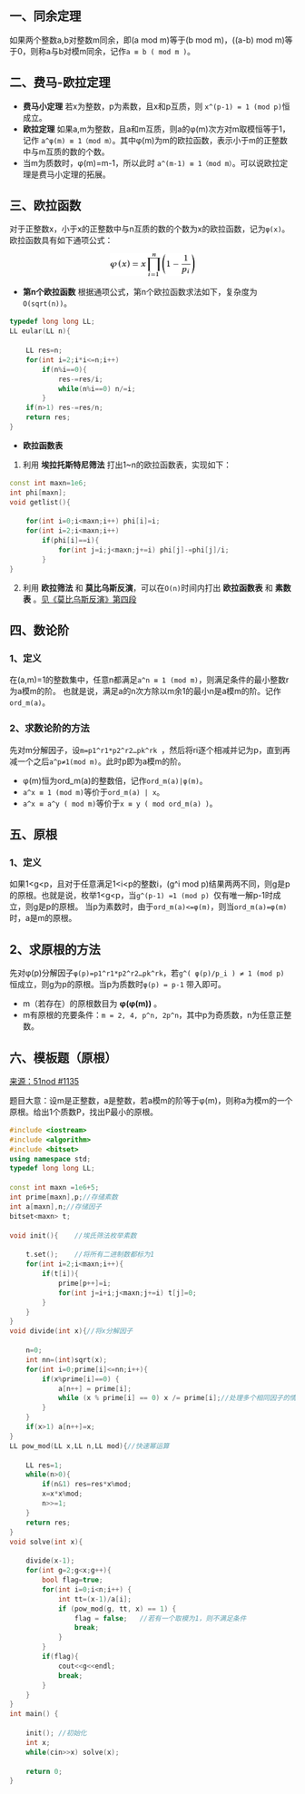 ##  一、同余定理
如果两个整数a,b对整数m同余，即(a mod m)等于(b mod m)，((a-b) mod m)等于0，则称a与b对模m同余，记作`a ≡ b ( mod m )`。
## 二、费马-欧拉定理
* **费马小定理** 若x为整数，p为素数，且x和p互质，则 `x^(p-1) = 1 (mod p)`恒成立。
* **欧拉定理** 如果a,m为整数，且a和m互质，则a的φ(m)次方对m取模恒等于1，记作 `a^φ(m) ≡ 1（mod m）`。其中φ(m)为m的欧拉函数，表示小于m的正整数中与m互质的数的个数。
* 当m为质数时，φ(m)=m-1，所以此时 `a^(m-1) ≡ 1（mod m）`。可以说欧拉定理是费马小定理的拓展。
## 三、欧拉函数
对于正整数x，小于x的正整数中与n互质的数的个数为x的欧拉函数，记为`φ(x)`。欧拉函数具有如下通项公式：
<p style="text-align:center"><img src="_image/yuan_1.png"  width="150"  height="40" /></p>

* **第n个欧拉函数**
根据通项公式，第n个欧拉函数求法如下，复杂度为`O(sqrt(n))`。
```c++
typedef long long LL;
LL eular(LL n){

    LL res=n;
    for(int i=2;i*i<=n;i++)
        if(n%i==0){
            res-=res/i;
            while(n%i==0) n/=i;
        }
    if(n>1) res-=res/n;
    return res;
}
```
* **欧拉函数表**

1. 利用 **埃拉托斯特尼筛法** 打出1~n的欧拉函数表，实现如下：
```c++
const int maxn=1e6;
int phi[maxn];
void getlist(){

    for(int i=0;i<maxn;i++) phi[i]=i;
    for(int i=2;i<maxn;i++)
        if(phi[i]==i){
            for(int j=i;j<maxn;j+=i) phi[j]-=phi[j]/i;
        }
}
```
2. 利用 **欧拉筛法** 和 **莫比乌斯反演**，可以在`O(n)`时间内打出 **欧拉函数表** 和 **素数表** 。<a href="https://github.com/KingJoySaiy/R.O.D./blob/master/Number%20Theory/莫比乌斯反演.md">见《莫比乌斯反演》第四段</a>
## 四、数论阶
### 1、定义
在(a,m)=1的整数集中，任意n都满足`a^n ≡ 1 (mod m)`，则满足条件的最小整数r为a模m的阶。
也就是说，满足a的n次方除以m余1的最小n是a模m的阶。记作`ord_m(a)`。
### 2、求数论阶的方法
 先对m分解因子，设`m=p1^r1*p2^r2…pk^rk `，然后将ri逐个相减并记为p，直到再减一个之后`a^p≠1(mod m)`。此时p即为a模m的阶。

* φ(m)恒为ord_m(a)的整数倍，记作`ord_m(a)|φ(m)`。
* `a^x ≡ 1 (mod m)`等价于`ord_m(a) | x`。
* `a^x ≡ a^y ( mod m)`等价于`x ≡ y ( mod ord_m(a) )`。 
## 五、原根
### 1、定义
如果1<g<p，且对于任意满足1<i<p的整数i，(g^i mod p)结果两两不同，则g是p的原根。也就是说，枚举1<g<p，当`g^(p-1) =1 (mod p) `仅有唯一解p-1时成立，则g是p的原根。
当p为素数时，由于`ord_m(a)<=φ(m)`，则当`ord_m(a)=φ(m)`时，a是m的原根。
## 2、求原根的方法
先对φ(p)分解因子`φ(p)=p1^r1*p2^r2…pk^rk`，若`g^( φ(p)/p_i ) ≠ 1 (mod p) `恒成立，则g为p的原根。当p为质数时`φ(p) = p-1` 带入即可。
* m（若存在）的原根数目为 **φ(φ(m))** 。
* m有原根的充要条件：`m = 2, 4, p^n, 2p^n`，其中p为奇质数，n为任意正整数。

## 六、模板题（原根）
<a href="https://www.51nod.com/onlineJudge/questionCode.html#!problemId=1135">来源：51nod #1135</a><br>

题目大意：设m是正整数，a是整数，若a模m的阶等于φ(m)，则称a为模m的一个原根。给出1个质数P，找出P最小的原根。
```c++
#include <iostream>
#include <algorithm>
#include <bitset>
using namespace std;
typedef long long LL;

const int maxn =1e6+5;
int prime[maxn],p;//存储素数
int a[maxn],n;//存储因子
bitset<maxn> t;

void init(){    //埃氏筛法枚举素数

    t.set();    //将所有二进制数都标为1
    for(int i=2;i<maxn;i++){
        if(t[i]){
            prime[p++]=i;
            for(int j=i+i;j<maxn;j+=i) t[j]=0;
        }
    }
}
void divide(int x){//将x分解因子

    n=0;
    int nn=(int)sqrt(x);
    for(int i=0;prime[i]<=nn;i++){
        if(x%prime[i]==0) {
            a[n++] = prime[i];
            while (x % prime[i] == 0) x /= prime[i];//处理多个相同因子的情况
        }
    }
    if(x>1) a[n++]=x;
}
LL pow_mod(LL x,LL n,LL mod){//快速幂运算

    LL res=1;
    while(n>0){
        if(n&1) res=res*x%mod;
        x=x*x%mod;
        n>>=1;
    }
    return res;
}
void solve(int x){

    divide(x-1);
    for(int g=2;g<x;g++){
        bool flag=true;
        for(int i=0;i<n;i++) {
            int tt=(x-1)/a[i];
            if (pow_mod(g, tt, x) == 1) {
                flag = false;   //若有一个取模为1，则不满足条件
                break;
            }
        }
        if(flag){
            cout<<g<<endl;
            break;
        }
    }
}
int main() {

    init(); //初始化
    int x;
    while(cin>>x) solve(x);

    return 0;
}
```


